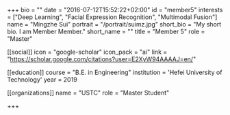 +++
bio = ""
date = "2016-07-12T15:52:22+02:00"
id = "member5"
interests = ["Deep Learning", "Facial Expression Recognition", "Multimodal Fusion"]
name = "Mingzhe Sui"
portrait = "/portrait/suimz.jpg"
short_bio = "My short bio. I am Member Member."
short_name = ""
title = "Member 5"
role = "Master"


[[social]]
    icon = "google-scholar"
    icon_pack = "ai"
    link = "https://scholar.google.com/citations?user=E2XyW94AAAAJ=en/"


[[education]]
    course = "B.E. in Engineering"
    institution = 'Hefei University of Technology'
    year = 2019

[[organizations]]
    name = "USTC"
    role = "Master Student"

+++
